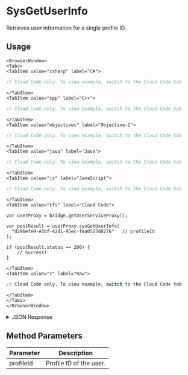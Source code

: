 # SysGetUserInfo

Retrieves user information for a single profile ID.

<PartialServop service_name="user" operation_name="SYS_GET_USER_INFO" />

## Usage

```mdx-code-block
<BrowserWindow>
<Tabs>
<TabItem value="csharp" label="C#">
```

```csharp
// Cloud Code only. To view example, switch to the Cloud Code tab
```

```mdx-code-block
</TabItem>
<TabItem value="cpp" label="C++">
```

```cpp
// Cloud Code only. To view example, switch to the Cloud Code tab
```

```mdx-code-block
</TabItem>
<TabItem value="objectivec" label="Objective-C">
```

```objectivec
// Cloud Code only. To view example, switch to the Cloud Code tab
```

```mdx-code-block
</TabItem>
<TabItem value="java" label="Java">
```

```java
// Cloud Code only. To view example, switch to the Cloud Code tab
```

```mdx-code-block
</TabItem>
<TabItem value="js" label="JavaScript">
```

```javascript
// Cloud Code only. To view example, switch to the Cloud Code tab
```

```mdx-code-block
</TabItem>
<TabItem value="cfs" label="Cloud Code">
```

```cfscript
var userProxy = bridge.getUserServiceProxy();

var postResult = userProxy.sysGetUserInfo(
  "d296efe9-e5bf-42d1-95ec-fea0527d8276"   // profileId
);   

if (postResult.status == 200) {
    // Success!
}
```

```mdx-code-block
</TabItem>
<TabItem value="r" label="Raw">
```

```r
// Cloud Code only. To view example, switch to the Cloud Code tab
```

```mdx-code-block
</TabItem>
</Tabs>
</BrowserWindow>
```

<details>
<summary>JSON Response</summary>

```json
{
  "data": {
    "emailAddress": "someemail@somedomain.com",
    "playerName": "email guest1",
    "profileId": "d296efe9-e5bf-42d1-95ec-fea0527d8276",
    "countryCode": "US",
    "timeZoneOffset": -4,
    "summaryFriendData": null
  },
  "status": 200
}
```
</details>

## Method Parameters
Parameter | Description
--------- | -----------
profileId | Profile ID of the user.


